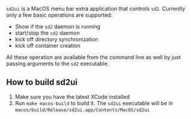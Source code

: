 `sd2ui` is a MacOS menu bar extra application that controls `sd2`. Currently only
a few basic operations are supported:

- Show if the `sd2` daemon is running
- start/stop the `sd2` daemon
- kick off directory synchronization
- kick off container creation

All these operation are available from the command line as well by just
passing arguments to the `sd2` executable.

## How to build sd2ui
1. Make sure you have the latest XCode installed
2. Run `make macos-build` to build it. The `sd2ui` executable will be in 
`macos/build/Release/sd2ui.app/Contents/MacOS/sd2ui`